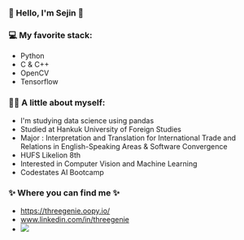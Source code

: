 ### 💙 Hello, I'm Sejin 💙

### 💻 My favorite stack:
- Python
- C & C++
- OpenCV
- Tensorflow


### 👩🏻 A little about myself:
- I'm studying data science using pandas
- Studied at Hankuk University of Foreign Studies 
- Major : Interpretation and Translation for International Trade and Relations in English-Speaking Areas & Software Convergence
- HUFS Likelion 8th
- Interested in Computer Vision and Machine Learning
- Codestates AI Bootcamp 


### ✨ Where you can find me ✨
- https://threegenie.oopy.io/
- www.linkedin.com/in/threegenie
- <a href="www.linkedin.com/in/threegenie"><img src="https://img.shields.io/badge/Linkdin-2978B5?style=flat-square&logo=LinkedIn&logoColor=white"/></a>


